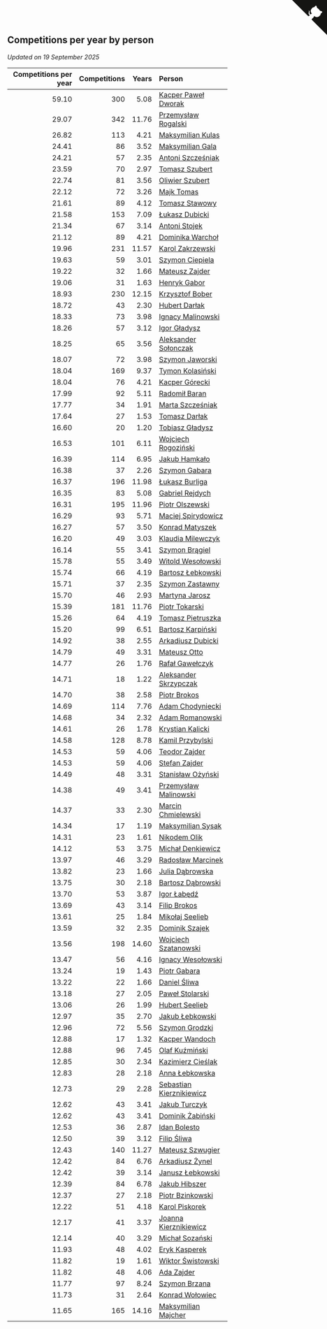 ## Competitions per year by person

*Updated on 19 September 2025*

| Competitions per year | Competitions | Years | Person |
| ---: | ---: | ---: | :--- |
| 59.10 | 300 | 5.08 | [Kacper Paweł Dworak](https://www.worldcubeassociation.org/persons/2020DWOR01) |
| 29.07 | 342 | 11.76 | [Przemysław Rogalski](https://www.worldcubeassociation.org/persons/2013ROGA02) |
| 26.82 | 113 | 4.21 | [Maksymilian Kulas](https://www.worldcubeassociation.org/persons/2021KULA02) |
| 24.41 | 86 | 3.52 | [Maksymilian Gala](https://www.worldcubeassociation.org/persons/2022GALA01) |
| 24.21 | 57 | 2.35 | [Antoni Szcześniak](https://www.worldcubeassociation.org/persons/2023SZCZ04) |
| 23.59 | 70 | 2.97 | [Tomasz Szubert](https://www.worldcubeassociation.org/persons/2022SZUB02) |
| 22.74 | 81 | 3.56 | [Oliwier Szubert](https://www.worldcubeassociation.org/persons/2022SZUB01) |
| 22.12 | 72 | 3.26 | [Majk Tomas](https://www.worldcubeassociation.org/persons/2022TOMA05) |
| 21.61 | 89 | 4.12 | [Tomasz Stawowy](https://www.worldcubeassociation.org/persons/2021STAW01) |
| 21.58 | 153 | 7.09 | [Łukasz Dubicki](https://www.worldcubeassociation.org/persons/2018DUBI01) |
| 21.34 | 67 | 3.14 | [Antoni Stojek](https://www.worldcubeassociation.org/persons/2022STOJ03) |
| 21.12 | 89 | 4.21 | [Dominika Warchoł](https://www.worldcubeassociation.org/persons/2021WARC01) |
| 19.96 | 231 | 11.57 | [Karol Zakrzewski](https://www.worldcubeassociation.org/persons/2014ZAKR01) |
| 19.63 | 59 | 3.01 | [Szymon Ciepiela](https://www.worldcubeassociation.org/persons/2022CIEP01) |
| 19.22 | 32 | 1.66 | [Mateusz Zajder](https://www.worldcubeassociation.org/persons/2024ZAJD01) |
| 19.06 | 31 | 1.63 | [Henryk Gabor](https://www.worldcubeassociation.org/persons/2024GABO02) |
| 18.93 | 230 | 12.15 | [Krzysztof Bober](https://www.worldcubeassociation.org/persons/2013BOBE01) |
| 18.72 | 43 | 2.30 | [Hubert Darłak](https://www.worldcubeassociation.org/persons/2023DARL03) |
| 18.33 | 73 | 3.98 | [Ignacy Malinowski](https://www.worldcubeassociation.org/persons/2021MALI02) |
| 18.26 | 57 | 3.12 | [Igor Gładysz](https://www.worldcubeassociation.org/persons/2022GLAD01) |
| 18.25 | 65 | 3.56 | [Aleksander Sołonczak](https://www.worldcubeassociation.org/persons/2022SOLO01) |
| 18.07 | 72 | 3.98 | [Szymon Jaworski](https://www.worldcubeassociation.org/persons/2021JAWO01) |
| 18.04 | 169 | 9.37 | [Tymon Kolasiński](https://www.worldcubeassociation.org/persons/2016KOLA02) |
| 18.04 | 76 | 4.21 | [Kacper Górecki](https://www.worldcubeassociation.org/persons/2021GORE01) |
| 17.99 | 92 | 5.11 | [Radomił Baran](https://www.worldcubeassociation.org/persons/2020BARA02) |
| 17.77 | 34 | 1.91 | [Marta Szcześniak](https://www.worldcubeassociation.org/persons/2023SZCZ07) |
| 17.64 | 27 | 1.53 | [Tomasz Darłak](https://www.worldcubeassociation.org/persons/2024DARL01) |
| 16.60 | 20 | 1.20 | [Tobiasz Gładysz](https://www.worldcubeassociation.org/persons/2024GLAD02) |
| 16.53 | 101 | 6.11 | [Wojciech Rogoziński](https://www.worldcubeassociation.org/persons/2019ROGO04) |
| 16.39 | 114 | 6.95 | [Jakub Hamkało](https://www.worldcubeassociation.org/persons/2018HAMK01) |
| 16.38 | 37 | 2.26 | [Szymon Gabara](https://www.worldcubeassociation.org/persons/2023GABA01) |
| 16.37 | 196 | 11.98 | [Łukasz Burliga](https://www.worldcubeassociation.org/persons/2013BURL01) |
| 16.35 | 83 | 5.08 | [Gabriel Rejdych](https://www.worldcubeassociation.org/persons/2020REJD01) |
| 16.31 | 195 | 11.96 | [Piotr Olszewski](https://www.worldcubeassociation.org/persons/2013OLSZ02) |
| 16.29 | 93 | 5.71 | [Maciej Spirydowicz](https://www.worldcubeassociation.org/persons/2020SPIR01) |
| 16.27 | 57 | 3.50 | [Konrad Matyszek](https://www.worldcubeassociation.org/persons/2022MATY02) |
| 16.20 | 49 | 3.03 | [Klaudia Milewczyk](https://www.worldcubeassociation.org/persons/2022MILE05) |
| 16.14 | 55 | 3.41 | [Szymon Brągiel](https://www.worldcubeassociation.org/persons/2022BRAG03) |
| 15.78 | 55 | 3.49 | [Witold Wesołowski](https://www.worldcubeassociation.org/persons/2022WESO01) |
| 15.74 | 66 | 4.19 | [Bartosz Łebkowski](https://www.worldcubeassociation.org/persons/2021LEBK01) |
| 15.71 | 37 | 2.35 | [Szymon Zastawny](https://www.worldcubeassociation.org/persons/2023ZAST01) |
| 15.70 | 46 | 2.93 | [Martyna Jarosz](https://www.worldcubeassociation.org/persons/2022JARO01) |
| 15.39 | 181 | 11.76 | [Piotr Tokarski](https://www.worldcubeassociation.org/persons/2013TOKA01) |
| 15.26 | 64 | 4.19 | [Tomasz Pietruszka](https://www.worldcubeassociation.org/persons/2021PIET01) |
| 15.20 | 99 | 6.51 | [Bartosz Karpiński](https://www.worldcubeassociation.org/persons/2019KARP03) |
| 14.92 | 38 | 2.55 | [Arkadiusz Dubicki](https://www.worldcubeassociation.org/persons/2023DUBI01) |
| 14.79 | 49 | 3.31 | [Mateusz Otto](https://www.worldcubeassociation.org/persons/2022OTTO01) |
| 14.77 | 26 | 1.76 | [Rafał Gawełczyk](https://www.worldcubeassociation.org/persons/2023GAWE01) |
| 14.71 | 18 | 1.22 | [Aleksander Skrzypczak](https://www.worldcubeassociation.org/persons/2024SKRZ01) |
| 14.70 | 38 | 2.58 | [Piotr Brokos](https://www.worldcubeassociation.org/persons/2023BROK01) |
| 14.69 | 114 | 7.76 | [Adam Chodyniecki](https://www.worldcubeassociation.org/persons/2017CHOD02) |
| 14.68 | 34 | 2.32 | [Adam Romanowski](https://www.worldcubeassociation.org/persons/2023ROMA10) |
| 14.61 | 26 | 1.78 | [Krystian Kalicki](https://www.worldcubeassociation.org/persons/2023KALI10) |
| 14.58 | 128 | 8.78 | [Kamil Przybylski](https://www.worldcubeassociation.org/persons/2016PRZY01) |
| 14.53 | 59 | 4.06 | [Teodor Zajder](https://www.worldcubeassociation.org/persons/2021ZAJD03) |
| 14.53 | 59 | 4.06 | [Stefan Zajder](https://www.worldcubeassociation.org/persons/2021ZAJD02) |
| 14.49 | 48 | 3.31 | [Stanisław Ożyński](https://www.worldcubeassociation.org/persons/2022OZYN01) |
| 14.38 | 49 | 3.41 | [Przemysław Malinowski](https://www.worldcubeassociation.org/persons/2022MALI01) |
| 14.37 | 33 | 2.30 | [Marcin Chmielewski](https://www.worldcubeassociation.org/persons/2023CHMI01) |
| 14.34 | 17 | 1.19 | [Maksymilian Sysak](https://www.worldcubeassociation.org/persons/2024SYSA01) |
| 14.31 | 23 | 1.61 | [Nikodem Olik](https://www.worldcubeassociation.org/persons/2024OLIK01) |
| 14.12 | 53 | 3.75 | [Michał Denkiewicz](https://www.worldcubeassociation.org/persons/2021DENK01) |
| 13.97 | 46 | 3.29 | [Radosław Marcinek](https://www.worldcubeassociation.org/persons/2022MARC05) |
| 13.82 | 23 | 1.66 | [Julia Dąbrowska](https://www.worldcubeassociation.org/persons/2024DABR01) |
| 13.75 | 30 | 2.18 | [Bartosz Dąbrowski](https://www.worldcubeassociation.org/persons/2023DABR07) |
| 13.70 | 53 | 3.87 | [Igor Łabędź](https://www.worldcubeassociation.org/persons/2021LABE01) |
| 13.69 | 43 | 3.14 | [Filip Brokos](https://www.worldcubeassociation.org/persons/2022BROK03) |
| 13.61 | 25 | 1.84 | [Mikołaj Seelieb](https://www.worldcubeassociation.org/persons/2023SEEL04) |
| 13.59 | 32 | 2.35 | [Dominik Szajek](https://www.worldcubeassociation.org/persons/2023SZAJ01) |
| 13.56 | 198 | 14.60 | [Wojciech Szatanowski](https://www.worldcubeassociation.org/persons/2011SZAT01) |
| 13.47 | 56 | 4.16 | [Ignacy Wesołowski](https://www.worldcubeassociation.org/persons/2021WESO01) |
| 13.24 | 19 | 1.43 | [Piotr Gabara](https://www.worldcubeassociation.org/persons/2024GABA02) |
| 13.22 | 22 | 1.66 | [Daniel Śliwa](https://www.worldcubeassociation.org/persons/2024SLIW01) |
| 13.18 | 27 | 2.05 | [Paweł Stolarski](https://www.worldcubeassociation.org/persons/2023STOL04) |
| 13.06 | 26 | 1.99 | [Hubert Seelieb](https://www.worldcubeassociation.org/persons/2023SEEL02) |
| 12.97 | 35 | 2.70 | [Jakub Łebkowski](https://www.worldcubeassociation.org/persons/2023LEBK01) |
| 12.96 | 72 | 5.56 | [Szymon Grodzki](https://www.worldcubeassociation.org/persons/2020GROD01) |
| 12.88 | 17 | 1.32 | [Kacper Wandoch](https://www.worldcubeassociation.org/persons/2024WAND01) |
| 12.88 | 96 | 7.45 | [Olaf Kuźmiński](https://www.worldcubeassociation.org/persons/2018KUZM02) |
| 12.85 | 30 | 2.34 | [Kazimierz Cieślak](https://www.worldcubeassociation.org/persons/2023CIES01) |
| 12.83 | 28 | 2.18 | [Anna Łebkowska](https://www.worldcubeassociation.org/persons/2023LEBK04) |
| 12.73 | 29 | 2.28 | [Sebastian Kierznikiewicz](https://www.worldcubeassociation.org/persons/2023KIER02) |
| 12.62 | 43 | 3.41 | [Jakub Turczyk](https://www.worldcubeassociation.org/persons/2022TURC02) |
| 12.62 | 43 | 3.41 | [Dominik Żabiński](https://www.worldcubeassociation.org/persons/2022ZABI01) |
| 12.53 | 36 | 2.87 | [Idan Bolesto](https://www.worldcubeassociation.org/persons/2022BOLE01) |
| 12.50 | 39 | 3.12 | [Filip Śliwa](https://www.worldcubeassociation.org/persons/2022SLIW01) |
| 12.43 | 140 | 11.27 | [Mateusz Szwugier](https://www.worldcubeassociation.org/persons/2014SZWU01) |
| 12.42 | 84 | 6.76 | [Arkadiusz Żynel](https://www.worldcubeassociation.org/persons/2018ZYNE01) |
| 12.42 | 39 | 3.14 | [Janusz Łebkowski](https://www.worldcubeassociation.org/persons/2022LEBK01) |
| 12.39 | 84 | 6.78 | [Jakub Hibszer](https://www.worldcubeassociation.org/persons/2018HIBS01) |
| 12.37 | 27 | 2.18 | [Piotr Bzinkowski](https://www.worldcubeassociation.org/persons/2023BZIN01) |
| 12.22 | 51 | 4.18 | [Karol Piskorek](https://www.worldcubeassociation.org/persons/2021PISK01) |
| 12.17 | 41 | 3.37 | [Joanna Kierznikiewicz](https://www.worldcubeassociation.org/persons/2022KIER01) |
| 12.14 | 40 | 3.29 | [Michał Sozański](https://www.worldcubeassociation.org/persons/2022SOZA02) |
| 11.93 | 48 | 4.02 | [Eryk Kasperek](https://www.worldcubeassociation.org/persons/2021KASP01) |
| 11.82 | 19 | 1.61 | [Wiktor Świstowski](https://www.worldcubeassociation.org/persons/2024SWIS01) |
| 11.82 | 48 | 4.06 | [Ada Zajder](https://www.worldcubeassociation.org/persons/2021ZAJD01) |
| 11.77 | 97 | 8.24 | [Szymon Brzana](https://www.worldcubeassociation.org/persons/2017BRZA01) |
| 11.73 | 31 | 2.64 | [Konrad Wołowiec](https://www.worldcubeassociation.org/persons/2023WOLO01) |
| 11.65 | 165 | 14.16 | [Maksymilian Majcher](https://www.worldcubeassociation.org/persons/2011MAJC01) |


<a href="https://github.com/noeruchangd/wca_statistics_vn" class="github-corner" aria-label="View source on Github"><svg width="80" height="80" viewBox="0 0 250 250" style="fill:#151513; color:#fff; position: absolute; top: 0; border: 0; right: 0;" aria-hidden="true"><path d="M0,0 L115,115 L130,115 L142,142 L250,250 L250,0 Z"></path><path d="M128.3,109.0 C113.8,99.7 119.0,89.6 119.0,89.6 C122.0,82.7 120.5,78.6 120.5,78.6 C119.2,72.0 123.4,76.3 123.4,76.3 C127.3,80.9 125.5,87.3 125.5,87.3 C122.9,97.6 130.6,101.9 134.4,103.2" fill="currentColor" style="transform-origin: 130px 106px;" class="octo-arm"></path><path d="M115.0,115.0 C114.9,115.1 118.7,116.5 119.8,115.4 L133.7,101.6 C136.9,99.2 139.9,98.4 142.2,98.6 C133.8,88.0 127.5,74.4 143.8,58.0 C148.5,53.4 154.0,51.2 159.7,51.0 C160.3,49.4 163.2,43.6 171.4,40.1 C171.4,40.1 176.1,42.5 178.8,56.2 C183.1,58.6 187.2,61.8 190.9,65.4 C194.5,69.0 197.7,73.2 200.1,77.6 C213.8,80.2 216.3,84.9 216.3,84.9 C212.7,93.1 206.9,96.0 205.4,96.6 C205.1,102.4 203.0,107.8 198.3,112.5 C181.9,128.9 168.3,122.5 157.7,114.1 C157.9,116.9 156.7,120.9 152.7,124.9 L141.0,136.5 C139.8,137.7 141.6,141.9 141.8,141.8 Z" fill="currentColor" class="octo-body"></path></svg></a><style>.github-corner:hover .octo-arm{animation:octocat-wave 560ms ease-in-out}@keyframes octocat-wave{0%,100%{transform:rotate(0)}20%,60%{transform:rotate(-25deg)}40%,80%{transform:rotate(10deg)}}@media (max-width:500px){.github-corner:hover .octo-arm{animation:none}.github-corner .octo-arm{animation:octocat-wave 560ms ease-in-out}}</style>
